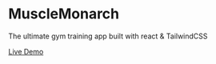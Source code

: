 # MuscleMonarch
 The ultimate gym training app built with react & TailwindCSS

 <a href="https://musclemonarach.netlify.app/" > Live Demo </a>
